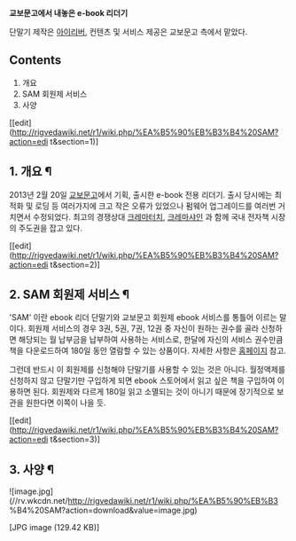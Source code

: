   

**교보문고에서 내놓은 e-book 리더기**

  

단말기 제작은 [아이리버](%EC%95%84%EC%9D%B4%EB%A6%AC%EB%B2%84.md), 컨텐츠 및 서비스 제공은 교보문고
측에서 맡았다.

  

## Contents

    

1. 개요 
2. SAM 회원제 서비스 
3. 사양 

  

[[edit](http://rigvedawiki.net/r1/wiki.php/%EA%B5%90%EB%B3%B4%20SAM?action=edi
t&section=1)]

## 1. 개요 ¶

2013년 2월 20일 [교보문고](%EA%B5%90%EB%B3%B4%EB%AC%B8%EA%B3%A0.md)에서 기획, 출시한
e-book 전용 리더기. 출시 당시에는 최적화 및 로딩 등 여러가지에 크고 작은 오류가 있었으나 펌웨어 업그레이드를 여러번 거치면서
수정되었다. 최고의 경쟁상대 [크레마터치](%ED%81%AC%EB%A0%88%EB%A7%88%20%ED%84%B0%EC%B9%98.md), [크레마샤인](%ED%81%AC%EB%A0%88%EB%A7%88%20%EC%83%A4%EC%9D%B8.md) 과 함께 국내 전자책 시장의
주도권을 잡고 있다.

  

[[edit](http://rigvedawiki.net/r1/wiki.php/%EA%B5%90%EB%B3%B4%20SAM?action=edi
t&section=2)]

## 2. SAM 회원제 서비스 ¶

'SAM' 이란 ebook 리더 단말기와 교보문고 회원제 ebook 서비스를 통틀어 이르는 말이다. 회원제 서비스의 경우 3권, 5권,
7권, 12권 중 자신이 원하는 권수를 골라 신청하면 해당되는 월 납부금을 납부하여 사용하는 서비스로, 한달에 자신의 서비스 권수만큼 책을
다운로드하여 180일 동안 열람할 수 있는 상품이다. 자세한 사항은
[홈페이지](https://sam.kyobobook.co.kr/sbweb/payment/useBuyMain.ink) 참고.

  

그런데 반드시 이 회원제를 신청해야 단말기를 사용할 수 있는 것은 아니다. 월정액제를 신청하지 않고 단말기만 구입하게 되면 ebook
스토어에서 읽고 싶은 책을 구입하여 이용하면 된다. 회원제와 다르게 180일 읽고 소멸되는 것이 아니기 때문에 장기적으로 보관을 원한다면
이쪽이 나을 듯.

  

[[edit](http://rigvedawiki.net/r1/wiki.php/%EA%B5%90%EB%B3%B4%20SAM?action=edi
t&section=3)]

## 3. 사양 ¶

![image.jpg](//rv.wkcdn.net/http://rigvedawiki.net/r1/wiki.php/%EA%B5%90%EB%B3
%B4%20SAM?action=download&value=image.jpg)

[JPG image (129.42 KB)]

